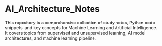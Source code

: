 # AI_Architecture_Notes
 This repository is a comprehensive collection of study notes, Python code snippets, and key concepts for Machine Learning and Artificial Intelligence. It covers topics from supervised and unsupervised learning, AI model architectures, and machine learning pipeline.
